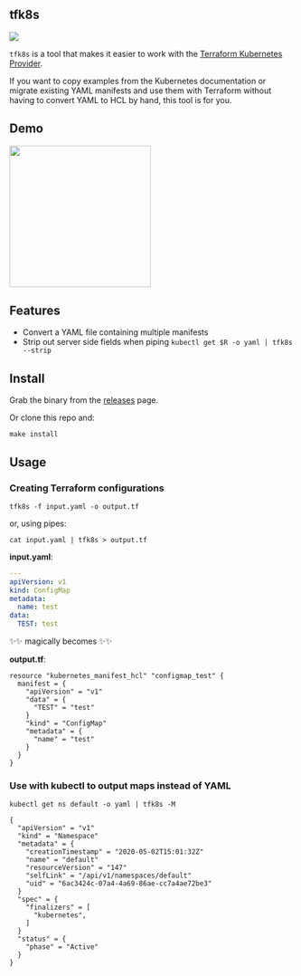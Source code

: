 tfk8s
---

![](https://media.giphy.com/media/g8GfH3i5F0hby/giphy.gif)

`tfk8s` is a tool that makes it easier to work with the [Terraform Kubernetes Provider](https://github.com/hashicorp/terraform-provider-kubernetes-alpha).

If you want to copy examples from the Kubernetes documentation or migrate existing YAML manifests and use them with Terraform without having to convert YAML to HCL by hand, this tool is for you. 

## Demo 

[<img src="https://asciinema.org/a/5VZoVK03s9BYSLLWUZd6XmAxx.svg" width="250">](https://asciinema.org/a/5VZoVK03s9BYSLLWUZd6XmAxx)

## Features

- Convert a YAML file containing multiple manifests
- Strip out server side fields when piping `kubectl get $R -o yaml | tfk8s --strip`

## Install

Grab the binary from the [releases](https://github.com/jrhouston/tfk8s/releases) page.

Or clone this repo and:

```
make install
```

## Usage

### Creating Terraform configurations

```
tfk8s -f input.yaml -o output.tf
```

or, using pipes: 
```
cat input.yaml | tfk8s > output.tf
```

**input.yaml**:
```yaml
---
apiVersion: v1
kind: ConfigMap
metadata:
  name: test
data:
  TEST: test
```

✨✨ magically becomes ✨✨

**output.tf**:
```hcl
resource "kubernetes_manifest_hcl" "configmap_test" {
  manifest = {
    "apiVersion" = "v1"
    "data" = {
      "TEST" = "test"
    }
    "kind" = "ConfigMap"
    "metadata" = {
      "name" = "test"
    }
  }
}
```

### Use with kubectl to output maps instead of YAML

```
kubectl get ns default -o yaml | tfk8s -M
```
```hcl
{
  "apiVersion" = "v1"
  "kind" = "Namespace"
  "metadata" = {
    "creationTimestamp" = "2020-05-02T15:01:32Z"
    "name" = "default"
    "resourceVersion" = "147"
    "selfLink" = "/api/v1/namespaces/default"
    "uid" = "6ac3424c-07a4-4a69-86ae-cc7a4ae72be3"
  }
  "spec" = {
    "finalizers" = [
      "kubernetes",
    ]
  }
  "status" = {
    "phase" = "Active"
  }
}
```
